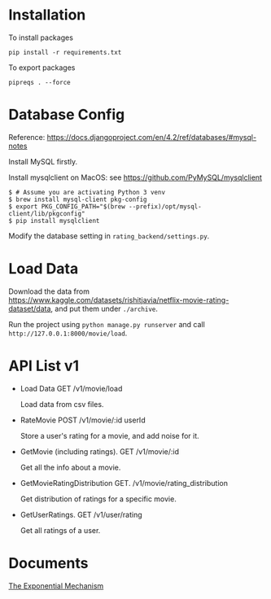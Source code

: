 
# Installation

To install packages
```shell
pip install -r requirements.txt 
```

To export packages
```shell
pipreqs . --force
```

# Database Config

Reference: https://docs.djangoproject.com/en/4.2/ref/databases/#mysql-notes

Install MySQL firstly.

Install mysqlclient on MacOS: see https://github.com/PyMySQL/mysqlclient
```shell
$ # Assume you are activating Python 3 venv
$ brew install mysql-client pkg-config
$ export PKG_CONFIG_PATH="$(brew --prefix)/opt/mysql-client/lib/pkgconfig"
$ pip install mysqlclient
```

Modify the database setting in `rating_backend/settings.py`.

# Load Data

Download the data from
https://www.kaggle.com/datasets/rishitjavia/netflix-movie-rating-dataset/data, and put them under `./archive`.

Run the project using `python manage.py runserver` and call `http://127.0.0.1:8000/movie/load`.

# API List v1

- Load Data     GET /v1/movie/load
  
  Load data from csv files.

- RateMovie 	POST /v1/movie/:id   userId
  
  Store a user's rating for a movie, and add noise for it.

- GetMovie (including ratings).  GET  /v1/movie/:id
  
  Get all the info about a movie.

- GetMovieRatingDistribution  GET. /v1/movie/rating_distribution
  
  Get distribution of ratings for a specific movie.

- GetUserRatings. GET /v1/user/rating
  
  Get all ratings of a user.

# Documents

[The Exponential Mechanism](https://programming-dp.com/ch9.html)

